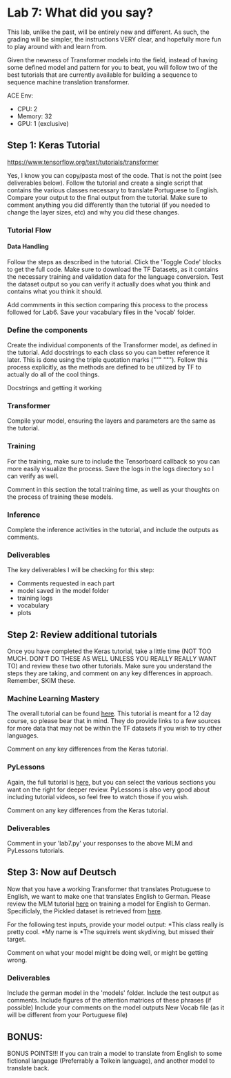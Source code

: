 # Lab 7: What did you say?
This lab, unlike the past, will be entirely new and different. As such, the grading will be simpler, the instructions VERY clear, and hopefully more fun to play around with and learn from. 

Given the newness of Transformer models into the field, instead of having some defined model and pattern for you to beat, you will follow two of the best tutorials that are currently available for building a sequence to sequence machine translation transformer. 

ACE Env:
* CPU: 2
* Memory: 32
* GPU: 1 (exclusive)


## Step 1: Keras Tutorial
https://www.tensorflow.org/text/tutorials/transformer

Yes, I know you can copy/pasta most of the code. That is not the point (see deliverables below). Follow the tutorial and create a single script that contains the various classes necessary to translate Portuguese to English. Compare your output to the final output from the tutorial. Make sure to comment anything you did differently than the tutorial (if you needed to change the layer sizes, etc) and why you did these changes.

### Tutorial Flow
#### Data Handling 

Follow the steps as described in the tutorial. Click the 'Toggle Code' blocks to get the full code. Make sure to download the TF Datasets, as it contains the necessary training and validation data for the language conversion. Test the dataset output so you can verify it actually does what you think and contains what you think it should. 

Add commments in this section comparing this process to the process followed for Lab6. Save your vacabulary files in the 'vocab' folder. 


### Define the components 
Create the individual components of the Transformer model, as defined in the tutorial. Add docstrings to each class so you can better reference it later. This is done using the triple quotation marks (""" """). Follow this process explicitly, as the methods are defined to be utilized by TF to actually do all of the cool things. 

Docstrings and getting it working

### Transformer
Compile your model, ensuring the layers and parameters are the same as the tutorial. 

### Training
For the training, make sure to include the Tensorboard callback so you can more easily visualize the process. Save the logs in the logs directory so I can verify as well. 

Comment in this section the total training time, as well as your thoughts on the process of training these models. 

### Inference
Complete the inference activities in the tutorial, and include the outputs as comments. 

### Deliverables
The key deliverables I will be checking for this step: 
* Comments requested in each part
* model saved in the model folder
* training logs
* vocabulary
* plots

## Step 2: Review additional tutorials
Once you have completed the Keras tutorial, take a little time (NOT TOO MUCH. DON'T DO THESE AS WELL UNLESS YOU REALLY REALLY WANT TO) and review these two other tutorials. Make sure you understand the steps they are taking, and comment on any key differences in approach. Remember, SKIM these. 

### Machine Learning Mastery 
The overall tutorial can be found [here](https://machinelearningmastery.com/building-transformer-models-with-attention-crash-course-build-a-neural-machine-translator-in-12-days/). This tutorial is meant for a 12 day course, so please bear that in mind. They do provide links to a few sources for more data that may not be within the TF datasets if you wish to try other languages. 

Comment on any key differences from the Keras tutorial.

### PyLessons
Again, the full tutorial is [here](https://pylessons.com/transformers-introduction), but you can select the various sections you want on the right for deeper review. PyLessons is also very good about including tutorial videos, so feel free to watch those if you wish. 

Comment on any key differences from the Keras tutorial. 

### Deliverables
Comment in your 'lab7.py' your responses to the above MLM and PyLessons tutorials. 

## Step 3: Now auf Deutsch
Now that you have a working Transformer that translates Protuguese to English, we want to make one that translates English to German. Please review the MLM tutorial [here](https://machinelearningmastery.com/training-the-transformer-model/) on training a model for English to German. Specificlaly, the Pickled dataset is retrieved from [here](https://github.com/Rishav09/Neural-Machine-Translation-System/tree/master).

For the following test inputs, provide your model output:
*This class really is pretty cool. 
*My name is <Student Name>
*The squirrels went skydiving, but missed their target. 

Comment on what your model might be doing well, or might be getting wrong. 

### Deliverables
Include the german model in the 'models' folder. 
Include the test output as comments. 
Include figures of the attention matrices of these phrases (if possible)
Include your comments on the model outputs
New Vocab file (as it will be different from your Portuguese file)

## BONUS:
BONUS POINTS!!! If you can train a model to translate from English to some fictional language (Preferrably a Tolkein language), and another model to translate back. 
